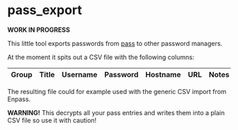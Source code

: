 # pass_export
**WORK IN PROGRESS**

This little tool exports passwords from [pass](http://passwordstore.org) to other password managers.

At the moment it spits out a CSV file with the following columns:

| Group | Title | Username | Password | Hostname | URL | Notes |
| ----- | ----- | -------- | -------- | -------- | --- | ----- |

The resulting file could for example used with the generic CSV import from Enpass.

**WARNING!** This decrypts all your pass entries and writes them into a plain CSV file so use it with caution!
